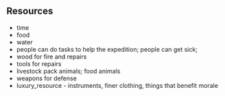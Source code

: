 
## Resources

* time
* food
* water
* people  can do tasks to help the expedition; people can get sick;
* wood  for fire and repairs
* tools  for repairs
* livestock  pack animals; food animals
* weapons  for defense
* luxury_resource - instruments, finer clothing, things that benefit morale
